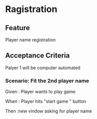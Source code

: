 # Ragistration

## Feature

Player name registration

## Acceptance Criteria
Palyer 1 will be computer automated

### Scenario: Fit the 2nd player name

  Given : Player wants to play game

  When : Player hits "start game " button

  Then :new vindow asking for player name


